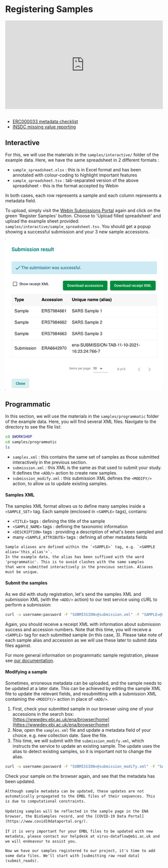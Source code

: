 # Registering Samples

<div style="position: relative; padding-bottom: 56.25%; height: 0; overflow: hidden; max-width: 100%; height: auto;">
    <iframe src="https://www.youtube.com/embed/FIcdsb-NNuM" frameborder="0" allowfullscreen style="position: absolute; top: 0; left: 0; width: 100%; height: 100%;"></iframe>
</div><br/>

- [ERC000033 metadata checklist](https://www.ebi.ac.uk/ena/browser/view/ERC000033)
- [INSDC missing value reporting](https://ena-docs.readthedocs.io/en/latest/submit/samples/missing-values.html?highlight=insdc%20missing#reporting-missing-values)


## Interactive

For this, we will use the materials in the `samples/interactive/` folder of the example data. Here, we have the same spreadsheet in 2 different formats : 
- `sample_spreadsheet.xlsx` : this is in Excel format and has been annotated with colour-coding to highlight important features
- `sample_spreadsheet.tsv` : tab-separated version of the above spreadsheet - this is the format accepted by Webin 

In both cases, each row represents a sample and each column represents a metadata field.

To upload, simply visit the [Webin Submissions Portal](https://wwwdev.ebi.ac.uk/ena/submit/webin/) again and click on the green 'Register Samples' button. Choose to 'Upload filled spreadsheet' and upload the example sheet provided: `samples/interactive/sample_spreadsheet.tsv`. You should get a popup showing a successful submission and your 3 new sample accessions.

![](../images/wsp_accession.register_samples.png)

## Programmatic

In this section, we will use the materials in the `samples/programmatic` folder of the example data. Here, you will find several XML files. Navigate to the directory to see the file list:
```bash
cd $WORKSHOP 
cd samples/programmatic
ls 
```

- `samples.xml` : this contains the same set of samples as those submitted interactively in the previous section.
- `submission.xml` : this XML is the same as that used to submit your study. It defines the `<ADD/>` action to create new samples.
- `submission_modify.xml` : this submission XML defines the `<MODIFY/>` action, to allow us to update existing samples.

#### Samples XML 
The samples XML format allows us to define many samples inside a `<SAMPLE_SET>` tag. Each sample (enclosed in `<SAMPLE>` tags), contains:
- `<TITLE>` tags : defining the title of the sample
- `<SAMPLE_NAME>` tags : defining the taxonomic information
- `<DESCRIPTION>` tags : providing a description of what's been sampled and 
- many `<SAMPLE_ATTRIBUTE>` tags : defining all other metadata fields

```{note}
Sample aliases are defined within the `<SAMPLE>` tag, e.g. `<SAMPLE alias='this_alias'>`.
In the example data, the alias has been suffixed with the word 'programmatic'. This is to avoid clashes with the same samples 
that were submitted interactively in the previous section. Aliases must be unique.
```

#### Submit the samples
As we did with study registration, let's send the samples XML and submission XML (with the `<ADD/>` action) to our test service
using cURL to perform a submission:
```bash
curl -u username:password -F "SUBMISSION=@submission.xml" -F "SAMPLE=@samples.xml" "https://wwwdev.ebi.ac.uk/ena/submit/drop-box/submit/"
```

Again, you should receive a receipt XML with information about submission success and accession numbers. Note that this time, you will receive a `<SAMPLE>` tag for each submitted sample (in this case, 3). Please take note of each sample alias and accession as we will use these later to submit data files against.

For more general information on programmatic sample registration, please see [our documentation](https://ena-docs.readthedocs.io/en/latest/submit/samples/programmatic.html).

#### Modifying a sample
Sometimes, erroneous metadata can be uploaded, and the sample needs to be updated at a later date. This can be achieved by editing the sample XML file to update the relevant fields, and resubmitting with a submission XML containing the `<MODIFY/>` action in place of `<ADD/>`.

1. First, check your submitted sample in our browser using one of your accessions in the search box: [https://wwwdev.ebi.ac.uk/ena/browser/home](https://wwwdev.ebi.ac.uk/ena/browser/home)
2. Now, open the `samples.xml` file and update a metadata field of your choice. e.g. new collection date. Save the file.
3. This time, we will submit with the `submission_modify.xml`, which instructs the service to update an existing sample. The update uses the alias to detect existing samples, so it is important not to change the alias.
```bash
curl -u username:password -F "SUBMISSION=@submission_modify.xml" -F "SAMPLE=@samples.xml" "https://wwwdev.ebi.ac.uk/ena/submit/drop-box/submit/"
```

Check your sample on the browser again, and see that the metadata has been updated.

```{warning}
Although sample metadata can be updated, these updates are not automatically propagated to the EMBL files of their sequences. This 
is due to computational constraints.

Updating samples will be reflected in the sample page in the ENA browser, the BioSamples record, and the [COVID-19 Data Portal](https://www.covid19dataportal.org/).

If it is very important for your EMBL files to be updated with new metadata, please contact our helpdesk at virus-dataflow@ebi.ac.uk and 
we will endeavour to assist you.
```

```{tip}
Now we have our samples registered to our project, it's time to add some data files. We'll start with [submitting raw read data](submit_reads).
```
